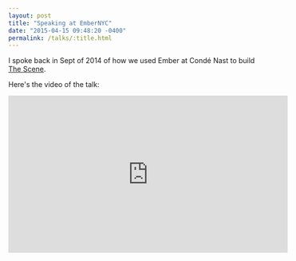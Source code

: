 ```yaml
---
layout: post
title: "Speaking at EmberNYC"
date: "2015-04-15 09:48:20 -0400"
permalink: /talks/:title.html
---
```


I spoke back in Sept of 2014 of how we used Ember at Condé Nast to build [The Scene](https://thescene.com).

Here's the video of the talk:

<iframe width="560" height="315" src="https://www.youtube.com/embed/e1l07N0ukzY#t=49m36s" frameborder="0" allowfullscreen></iframe>

<!-- > [Slides are available here.](http://thescene-postmortem.rogeruiz.com/talk/) -->
